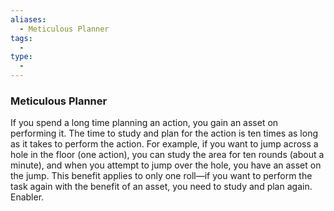 ```yaml
---
aliases:
  - Meticulous Planner
tags:
  - 
type:
  - 
---
```

### Meticulous Planner

If you spend a long time planning an action, you gain an asset on performing it. The time to study and plan for the action is ten times as long as it takes to perform the action. For example, if you want to jump across a hole in the floor (one action), you can study the area for ten rounds (about a minute), and when you attempt to jump over the hole, you have an asset on the jump. This benefit applies to only one roll—if you want to perform the task again with the benefit of an asset, you need to study and plan again. Enabler.